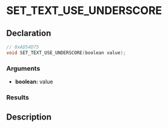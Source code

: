 # SET_TEXT_USE_UNDERSCORE

## Declaration
```cpp
// 0xAD54D75
void SET_TEXT_USE_UNDERSCORE(boolean value);
```

### Arguments
- **boolean:** value

### Results

## Description
